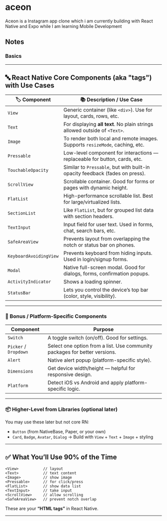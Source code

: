 # aceon
Aceon is a Instagram app clone which i am currently building with React Native and Expo while I am learning Mobile Development

## Notes 

### Basics


---

## 🔤 React Native Core Components (aka "tags") with Use Cases

| 🏷 Component           | 📚 Description / Use Case                                                    |
| ---------------------- | ---------------------------------------------------------------------------- |
| `View`                 | Generic container (like `<div>`). Use for layout, cards, rows, etc.          |
| `Text`                 | For displaying **all text**. No plain strings allowed outside of `<Text>`.   |
| `Image`                | To render both local and remote images. Supports `resizeMode`, caching, etc. |
| `Pressable`            | Low-level component for interactions — replaceable for button, cards, etc.   |
| `TouchableOpacity`     | Similar to `Pressable`, but with built-in opacity feedback (fades on press). |
| `ScrollView`           | Scrollable container. Good for forms or pages with dynamic height.           |
| `FlatList`             | High-performance scrollable list. Best for large/virtualized lists.          |
| `SectionList`          | Like `FlatList`, but for grouped list data with section headers.             |
| `TextInput`            | Input field for user text. Used in forms, chat, search bars, etc.            |
| `SafeAreaView`         | Prevents layout from overlapping the notch or status bar on phones.          |
| `KeyboardAvoidingView` | Prevents keyboard from hiding inputs. Used in login/signup forms.            |
| `Modal`                | Native full-screen modal. Good for dialogs, forms, confirmation popups.      |
| `ActivityIndicator`    | Shows a loading spinner.                                                     |
| `StatusBar`            | Lets you control the device’s top bar (color, style, visibility).            |

---

### 🔁 Bonus / Platform-Specific Components

| Component             | Purpose                                                                    |
| --------------------- | -------------------------------------------------------------------------- |
| `Switch`              | A toggle switch (on/off). Good for settings.                               |
| `Picker` / `Dropdown` | Select one option from a list. Use community packages for better versions. |
| `Alert`               | Native alert popup (platform-specific style).                              |
| `Dimensions`          | Get device width/height — helpful for responsive design.                   |
| `Platform`            | Detect iOS vs Android and apply platform-specific logic.                   |

---

### 📦 Higher-Level from Libraries (optional later)

You may use these later but not core RN:

* `Button` (from NativeBase, Paper, or your own)
* `Card`, `Badge`, `Avatar`, `Dialog` → Build with `View` + `Text` + `Image` + styling

---

## ✅ What You’ll Use 90% of the Time

```tsx
<View>           // layout
<Text>           // text content
<Image>          // show image
<Pressable>      // for click/press
<FlatList>       // show data list
<TextInput>      // take input
<ScrollView>     // allow scrolling
<SafeAreaView>   // prevent notch overlap
```

These are your **“HTML tags”** in React Native.

---

